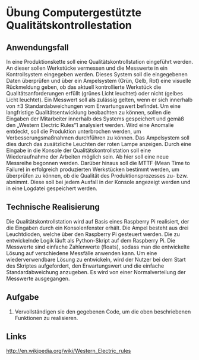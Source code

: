 # Übung Computergestützte Qualitätskontrollestation 

## Anwendungsfall
In eine Produktionskette soll eine Qualitätskontrollstation eingeführt werden. An dieser sollen Werkstücke
vermessen und die Messwerte in ein Kontrollsystem eingegeben werden. Dieses System soll die
eingegebenen Daten überprüfen und über ein Ampelsystem (Grün, Gelb, Rot) eine visuelle Rückmeldung
geben, ob das aktuell kontrollierte Werkstück die Qualitätsanforderungen erfüllt (grünes Licht
leuchtet) oder nicht (gelbes Licht leuchtet). Ein Messwert soll als zulässig gelten, wenn er sich innerhalb
von ±3 Standardabweichungen vom Erwartungswert befindet.
Um eine langfristige Qualitätsentwicklung beobachten zu können, sollen die Eingaben der Mitarbeiter
innerhalb des Systems gespeichert und gemäß den „Western Electric Rules“1 analysiert werden. Wird
eine Anomalie entdeckt, soll die Produktion unterbrochen werden, um Verbesserungsmaßnahmen
durchführen zu können. Das Ampelsystem soll dies durch das zusätzliche Leuchten der roten Lampe
anzeigen. Durch eine Eingabe in die Konsole der Qualitätskontrollstation soll eine Wiederaufnahme
der Arbeiten möglich sein. Ab hier soll eine neue Messreihe begonnen werden. Darüber hinaus soll die
MTTF (Mean Time to Failure) in erfolgreich produzierten Werkstücken bestimmt werden, um überprüfen
zu können, ob die Qualität des Produktionsprozesses zu- bzw. abnimmt. Diese soll bei jedem
Ausfall in der Konsole angezeigt werden und in eine Logdatei gespeichert werden.

## Technische Realisierung
Die Qualitätskontrollstation wird auf Basis eines Raspberry Pi realisiert, der die Eingaben durch ein
Konsolenfenster erhält. Die Ampel besteht aus drei Leuchtdioden, welche über den Raspberry Pi gesteuert
werden. Die zu entwickelnde Logik läuft als Python-Skript auf dem Raspberry Pi.
Die Messwerte sind einfache Zahlenwerte (floats), sodass man die entwickelte Lösung auf verschiedene
Messfälle anwenden kann. Um eine wiederverwendbare Lösung zu entwickeln, wird der Nutzer bei
dem Start des Skriptes aufgefordert, den Erwartungswert und die einfache Standardabweichung anzugeben.
Es wird von einer Normalverteilung der Messwerte ausgegangen.

## Aufgabe

1. Vervollständigen sie den gegebenen Code, um die oben beschriebenen Funktionen zu realisieren.

## Links 

http://en.wikipedia.org/wiki/Western_Electric_rules 